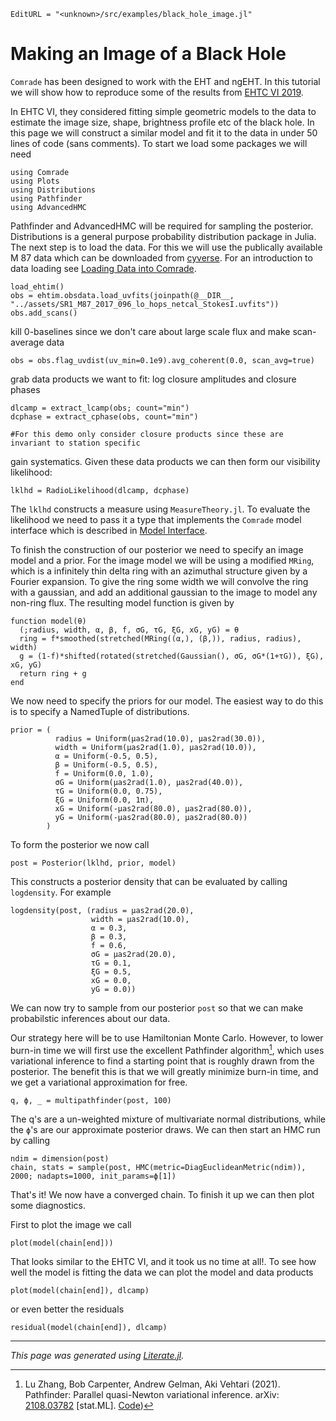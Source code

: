 ```@meta
EditURL = "<unknown>/src/examples/black_hole_image.jl"
```

# Making an Image of a Black Hole

`Comrade` has been designed to work with the EHT and ngEHT.
In this tutorial we will show how to reproduce some of the results
from [EHTC VI 2019](https://iopscience.iop.org/article/10.3847/2041-8213/ab1141).

In EHTC VI, they considered fitting simple geometric models to the data
to estimate the image size, shape, brightness profile etc of the black hole.
In this page we will construct a similar model and fit it to the data in under
50 lines of code (sans comments). To start we load some packages we will need

````@example black_hole_image
using Comrade
using Plots
using Distributions
using Pathfinder
using AdvancedHMC
````

Pathfinder and AdvancedHMC will be required for sampling the posterior.
Distributions is a general purpose probability distribution package in Julia.
The next step is to load the data. For this we will use the publically
available M 87 data which can be downloaded
from [cyverse](https://datacommons.cyverse.org/browse/iplant/home/shared/commons_repo/curated/EHTC_FirstM87Results_Apr2019).
For an introduction to data loading see [Loading Data into Comrade](@ref).

````@example black_hole_image
load_ehtim()
obs = ehtim.obsdata.load_uvfits(joinpath(@__DIR__, "../assets/SR1_M87_2017_096_lo_hops_netcal_StokesI.uvfits"))
obs.add_scans()
````

kill 0-baselines since we don't care about large scale flux and make scan-average data

````@example black_hole_image
obs = obs.flag_uvdist(uv_min=0.1e9).avg_coherent(0.0, scan_avg=true)
````

grab data products we want to fit: log closure amplitudes and closure phases

````@example black_hole_image
dlcamp = extract_lcamp(obs; count="min")
dcphase = extract_cphase(obs, count="min")

#For this demo only consider closure products since these are invariant to station specific
````

gain systematics. Given these data products we can then form our visibility likelihood:

````@example black_hole_image
lklhd = RadioLikelihood(dlcamp, dcphase)
````

The `lklhd` constructs a measure using `MeasureTheory.jl`. To evaluate the likelihood
we need to pass it a type that implements the `Comrade` model interface which is described
in [Model Interface](@ref).

To finish the construction of our posterior we need to specify an image model and a prior.
For the image model we will be using a modified `MRing`, which is a
infinitely thin delta ring with an azimuthal structure given by a Fourier expansion.
To give the ring some width we will convolve the ring with a gaussian, and add an
additional gaussian to the image to model any non-ring flux. The resulting model function
is given by

````@example black_hole_image
function model(θ)
  (;radius, width, α, β, f, σG, τG, ξG, xG, yG) = θ
  ring = f*smoothed(stretched(MRing((α,), (β,)), radius, radius), width)
  g = (1-f)*shifted(rotated(stretched(Gaussian(), σG, σG*(1+τG)), ξG), xG, yG)
  return ring + g
end
````

We now need to specify the priors for our model. The easiest way to do this is to
specify a NamedTuple of distributions.

````@example black_hole_image
prior = (
          radius = Uniform(μas2rad(10.0), μas2rad(30.0)),
          width = Uniform(μas2rad(1.0), μas2rad(10.0)),
          α = Uniform(-0.5, 0.5),
          β = Uniform(-0.5, 0.5),
          f = Uniform(0.0, 1.0),
          σG = Uniform(μas2rad(1.0), μas2rad(40.0)),
          τG = Uniform(0.0, 0.75),
          ξG = Uniform(0.0, 1π),
          xG = Uniform(-μas2rad(80.0), μas2rad(80.0)),
          yG = Uniform(-μas2rad(80.0), μas2rad(80.0))
        )
````

To form the posterior we now call

````@example black_hole_image
post = Posterior(lklhd, prior, model)
````

This constructs a posterior density that can be evaluated by calling `logdensity`.
For example

````@example black_hole_image
logdensity(post, (radius = μas2rad(20.0),
                  width = μas2rad(10.0),
                  α = 0.3,
                  β = 0.3,
                  f = 0.6,
                  σG = μas2rad(20.0),
                  τG = 0.1,
                  ξG = 0.5,
                  xG = 0.0,
                  yG = 0.0))
````

We can now try to sample from our posterior `post` so that we can make probabilstic
inferences about our data.

Our strategy here will be to use Hamiltonian Monte Carlo. However, to lower burn-in time
we will first use the excellent Pathfinder algorithm[^Zhang2021], which uses variational
inference to find a starting point that is roughly drawn from the posterior. The benefit
this is that we will greatly minimize burn-in time, and we get a variational approximation
for free.

````@example black_hole_image
q, ϕ, _ = multipathfinder(post, 100)
````

The q's are a un-weighted mixture of multivariate normal distributions, while
the `ϕ`'s are our approximate posterior draws. We can then start an HMC run by calling

````@example black_hole_image
ndim = dimension(post)
chain, stats = sample(post, HMC(metric=DiagEuclideanMetric(ndim)), 2000; nadapts=1000, init_params=ϕ[1])
````

That's it! We now have a converged chain. To finish it up we can then plot some diagnostics.

First to plot the image we call

````@example black_hole_image
plot(model(chain[end]))
````

That looks similar to the EHTC VI, and it took us no time at all!. To see how well the
model is fitting the data we can plot the model and data products

````@example black_hole_image
plot(model(chain[end]), dlcamp)
````

or even better the residuals

````@example black_hole_image
residual(model(chain[end]), dlcamp)
````

[^Zhang2021]: Lu Zhang, Bob Carpenter, Andrew Gelman, Aki Vehtari (2021).
Pathfinder: Parallel quasi-Newton variational inference.
arXiv: [2108.03782](https://arxiv.org/abs/2108.03782) [stat.ML].
[Code](https://github.com/LuZhangstat/Pathfinder))

---

*This page was generated using [Literate.jl](https://github.com/fredrikekre/Literate.jl).*

